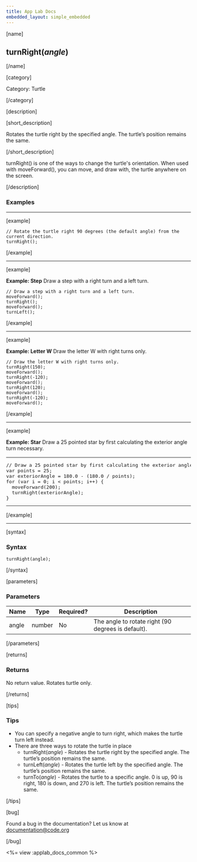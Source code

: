 ```yaml
---
title: App Lab Docs
embedded_layout: simple_embedded
---
```


[name]

## turnRight(*angle*)

[/name]


[category]

Category: Turtle

[/category]

[description]

[short_description]

Rotates the turtle right by the specified angle. The turtle’s position remains the same.

[/short_description]

turnRight() is one of the ways to change the turtle's orientation. When used with moveForward(), you can move, and draw with, the turtle anywhere on the screen.

[/description]

### Examples
____________________________________________________

[example]


```
// Rotate the turtle right 90 degrees (the default angle) from the current direction.
turnRight();
```

[/example]

____________________________________________________

[example]

**Example: Step** Draw a step with a right turn and a left turn. 

```
// Draw a step with a right turn and a left turn.
moveForward();
turnRight();
moveForward();
turnLeft();
```

[/example]
____________________________________________________

[example]

**Example: Letter W** Draw the letter W with right turns only. 

```
// Draw the letter W with right turns only.
turnRight(150);
moveForward();
turnRight(-120);
moveForward();
turnRight(120);
moveForward();
turnRight(-120);
moveForward();
```

[/example]

____________________________________________________

[example]

**Example: Star** Draw a 25 pointed star by first calculating the exterior angle turn necessary. 

<table>
<tr>
<td style="border-style:none; width:90%; padding:0px">
<pre>
// Draw a 25 pointed star by first calculating the exterior angle turn necessary. 
var points = 25;
var exteriorAngle = 180.0 - (180.0 / points);
for (var i = 0; i &lt; points; i++) {
  moveForward(200);
  turnRight(exteriorAngle);
}
</pre>
</td>
<td style="border-style:none; width:10%; padding:0px">
<img src='https://images.code.org/3fae81b2ff35c4dcfe7c784b186b39c9-image-1445619726798.gif'>
</td>
</tr>
</table>

[/example]

____________________________________________________

[syntax]

### Syntax

```
turnRight(angle);
```

[/syntax]

[parameters]

### Parameters

| Name  | Type | Required? | Description |
|-----------------|------|-----------|-------------|
| angle | number | No | The angle to rotate right (90 degrees is default).  |

[/parameters]

[returns]

### Returns
No return value. Rotates turtle only.

[/returns]

[tips]

### Tips
- You can specify a negative angle to turn right, which makes the turtle turn left instead.
- There are three ways to rotate the turtle in place
	- turnRight(*angle*) - Rotates the turtle right by the specified angle. The turtle’s position remains the same.
	- turnLeft(*angle*) - Rotates the turtle left by the specified angle. The turtle’s position remains the same.
	- turnTo(*angle*) - Rotates the turtle to a specific angle. 0 is up, 90 is right, 180 is down, and 270 is left. The turtle’s position remains the same.

[/tips]

[bug]

Found a bug in the documentation? Let us know at documentation@code.org

[/bug]

<%= view :applab_docs_common %>
